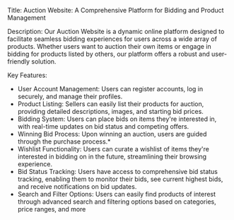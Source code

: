 
Title: Auction Website: A Comprehensive Platform for Bidding and Product Management

Description:
Our Auction Website is a dynamic online platform designed to facilitate seamless bidding experiences for users across a wide array of products.
Whether users want to auction their own items or engage in bidding for products listed by others, our platform offers a robust and user-friendly solution.

Key Features:

* User Account Management: Users can register accounts, log in securely, and manage their profiles.
* Product Listing: Sellers can easily list their products for auction, providing detailed descriptions, images, and starting bid prices.
* Bidding System: Users can place bids on items they're interested in, with real-time updates on bid status and competing offers.
* Winning Bid Process: Upon winning an auction, users are guided through the purchase process.*
* Wishlist Functionality: Users can curate a wishlist of items they're interested in bidding on in the future, streamlining their browsing experience.
* Bid Status Tracking: Users have access to comprehensive bid status tracking, enabling them to monitor their bids, see current highest bids, and receive notifications on bid updates.
* Search and Filter Options: Users can easily find products of interest through advanced search and filtering options based on categories, price ranges, and more
